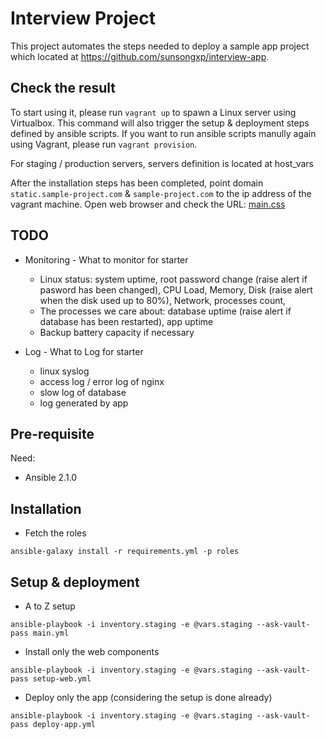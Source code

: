 # Interview Project

This project automates the steps needed to deploy a sample app project which located at https://github.com/sunsongxp/interview-app.

## Check the result

To start using it, please run `vagrant up` to spawn a Linux server using Virtualbox. This command will also trigger the setup & deployment steps defined by ansible scripts. If you want to run ansible scripts manully again using Vagrant, please run `vagrant provision`.

For staging / production servers, servers definition is located at host_vars

After the installation steps has been completed, point domain `static.sample-project.com` & `sample-project.com` to the ip address of the vagrant machine. Open web browser and check the URL: [main.css](https://static.sample-project.com/main.css)

## TODO

* Monitoring - What to monitor for starter
  - Linux status: system uptime, root password change (raise alert if pasword has been changed), CPU Load, Memory, Disk (raise alert when the disk used up to 80%), Network, processes count, 
  - The processes we care about: database uptime (raise alert if database has been restarted), app uptime
  - Backup battery capacity if necessary

* Log - What to Log for starter
  - linux syslog
  - access log / error log of nginx
  - slow log of database
  - log generated by app

## Pre-requisite

Need:

- Ansible 2.1.0

## Installation

- Fetch the roles

```
ansible-galaxy install -r requirements.yml -p roles
```

## Setup & deployment

- A to Z setup

```
ansible-playbook -i inventory.staging -e @vars.staging --ask-vault-pass main.yml
```

- Install only the web components

```
ansible-playbook -i inventory.staging -e @vars.staging --ask-vault-pass setup-web.yml
```

- Deploy only the app (considering the setup is done already)

```
ansible-playbook -i inventory.staging -e @vars.staging --ask-vault-pass deploy-app.yml
```
